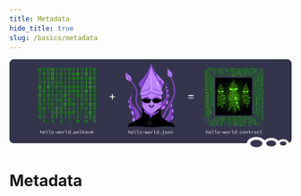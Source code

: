 ```yaml
---
title: Metadata
hide_title: true
slug: /basics/metadata
---
```


![Metadata Title Picture](/img/title/metadata-revive.svg)

# Metadata

